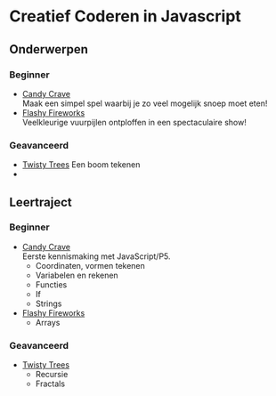 # Creatief Coderen in Javascript

## Onderwerpen

### Beginner

- [Candy Crave](./1-candy-crave/)<br>
  Maak een simpel spel waarbij je zo veel mogelijk snoep moet eten!
- [Flashy Fireworks](./fireworks/)<br>
  Veelkleurige vuurpijlen ontploffen in een spectaculaire show!

### Geavanceerd

- [Twisty Trees](./twisty-trees)
  Een boom tekenen 
- 

## Leertraject

### Beginner

- [Candy Crave](./1-candy-crave/)<br>
  Eerste kennismaking met JavaScript/P5.
  - Coordinaten, vormen tekenen
  - Variabelen en rekenen
  - Functies
  - If
  - Strings
- [Flashy Fireworks](./fireworks/)<br>
  - Arrays

### Geavanceerd

- [Twisty Trees](./twisty-trees)
  - Recursie
  - Fractals
